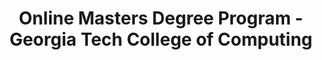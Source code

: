 ---
layout: portfolio
title: Online Masters Degree Program - Georgia Tech College of Computing
year: 2013
link: "http://www.omscs.gatech.edu/"
image: omscs.jpg
tags: Wordpress
description: 
role:  Front-End Devleoper
published: false
---